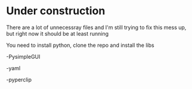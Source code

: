 # Under construction

There are a lot of unnecessray files and I'm still trying to fix this mess up, but right now it should be at least running

You need to install python, clone the repo and install the libs

-PysimpleGUI

-yaml

-pyperclip
